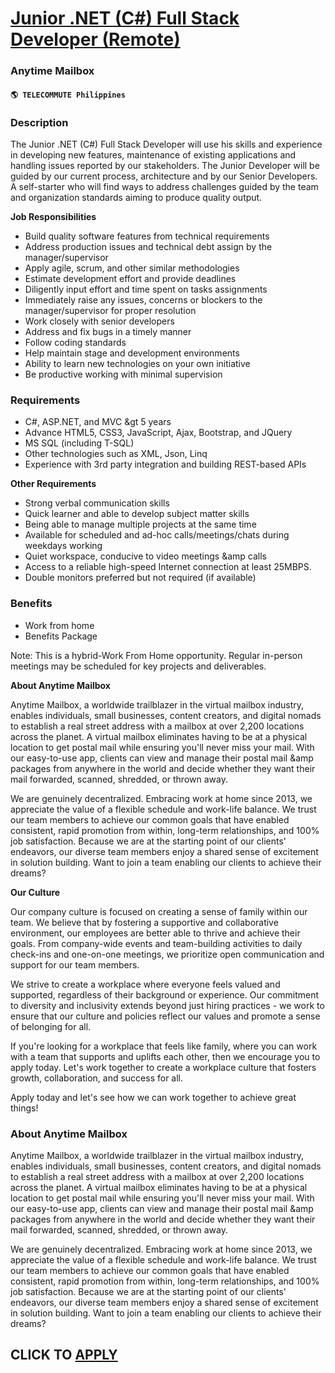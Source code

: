 # [Junior .NET (C#) Full Stack Developer (Remote)](https://www.remotewlb.com/apply/junior-net-c-full-stack-developer-remote)  
### Anytime Mailbox  
#### `🌎 TELECOMMUTE Philippines`  

### **Description**

The Junior .NET (C#) Full Stack Developer will use his skills and experience in developing new features, maintenance of existing applications and handling issues reported by our stakeholders. The Junior Developer will be guided by our current process, architecture and by our Senior Developers. A self-starter who will find ways to address challenges guided by the team and organization standards aiming to produce quality output.  
  
**Job Responsibilities**  

  * Build quality software features from technical requirements
  * Address production issues and technical debt assign by the manager/supervisor
  * Apply agile, scrum, and other similar methodologies
  * Estimate development effort and provide deadlines
  * Diligently input effort and time spent on tasks assignments
  * Immediately raise any issues, concerns or blockers to the manager/supervisor for proper resolution
  * Work closely with senior developers
  * Address and fix bugs in a timely manner
  * Follow coding standards
  * Help maintain stage and development environments
  * Ability to learn new technologies on your own initiative
  * Be productive working with minimal supervision 

### **Requirements**

  * C#, ASP.NET, and MVC &gt 5 years
  * Advance HTML5, CSS3, JavaScript, Ajax, Bootstrap, and JQuery
  * MS SQL (including T-SQL)
  * Other technologies such as XML, Json, Linq
  * Experience with 3rd party integration and building REST-based APIs  

**Other Requirements**

  * Strong verbal communication skills
  * Quick learner and able to develop subject matter skills
  * Being able to manage multiple projects at the same time
  * Available for scheduled and ad-hoc calls/meetings/chats during weekdays working
  * Quiet workspace, conducive to video meetings &amp calls
  * Access to a reliable high-speed Internet connection at least 25MBPS.
  * Double monitors preferred but not required (if available)  

### **Benefits**

  * Work from home
  * Benefits Package

Note: This is a hybrid-Work From Home opportunity. Regular in-person meetings may be scheduled for key projects and deliverables.

 **About Anytime Mailbox**

Anytime Mailbox, a worldwide trailblazer in the virtual mailbox industry, enables individuals, small businesses, content creators, and digital nomads to establish a real street address with a mailbox at over 2,200 locations across the planet. A virtual mailbox eliminates having to be at a physical location to get postal mail while ensuring you'll never miss your mail. With our easy-to-use app, clients can view and manage their postal mail &amp packages from anywhere in the world and decide whether they want their mail forwarded, scanned, shredded, or thrown away.

We are genuinely decentralized. Embracing work at home since 2013, we appreciate the value of a flexible schedule and work-life balance. We trust our team members to achieve our common goals that have enabled consistent, rapid promotion from within, long-term relationships, and 100% job satisfaction. Because we are at the starting point of our clients' endeavors, our diverse team members enjoy a shared sense of excitement in solution building. Want to join a team enabling our clients to achieve their dreams?

**Our Culture**

Our company culture is focused on creating a sense of family within our team. We believe that by fostering a supportive and collaborative environment, our employees are better able to thrive and achieve their goals. From company-wide events and team-building activities to daily check-ins and one-on-one meetings, we prioritize open communication and support for our team members.

We strive to create a workplace where everyone feels valued and supported, regardless of their background or experience. Our commitment to diversity and inclusivity extends beyond just hiring practices - we work to ensure that our culture and policies reflect our values and promote a sense of belonging for all.

If you're looking for a workplace that feels like family, where you can work with a team that supports and uplifts each other, then we encourage you to apply today. Let's work together to create a workplace culture that fosters growth, collaboration, and success for all.

Apply today and let's see how we can work together to achieve great things!

###  **About Anytime Mailbox**

Anytime Mailbox, a worldwide trailblazer in the virtual mailbox industry, enables individuals, small businesses, content creators, and digital nomads to establish a real street address with a mailbox at over 2,200 locations across the planet. A virtual mailbox eliminates having to be at a physical location to get postal mail while ensuring you'll never miss your mail. With our easy-to-use app, clients can view and manage their postal mail &amp packages from anywhere in the world and decide whether they want their mail forwarded, scanned, shredded, or thrown away.

We are genuinely decentralized. Embracing work at home since 2013, we appreciate the value of a flexible schedule and work-life balance. We trust our team members to achieve our common goals that have enabled consistent, rapid promotion from within, long-term relationships, and 100% job satisfaction. Because we are at the starting point of our clients' endeavors, our diverse team members enjoy a shared sense of excitement in solution building. Want to join a team enabling our clients to achieve their dreams?

  
## CLICK TO [APPLY](https://www.remotewlb.com/apply/junior-net-c-full-stack-developer-remote)

